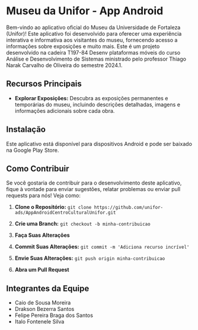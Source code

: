 # Museu da Unifor - App Android

Bem-vindo ao aplicativo oficial do Museu da Universidade de Fortaleza (Unifor)! Este aplicativo foi desenvolvido para oferecer uma experiência interativa e informativa aos visitantes do museu, fornecendo acesso a informações sobre exposições e muito mais.
Este é um projeto desenvolvido na cadeira T197-84 Desenv plataformas móveis do curso Análise e Desenvolvimento de Sistemas ministrado pelo professor Thiago Narak Carvalho de Oliveira do semestre 2024.1.

## Recursos Principais

- **Explorar Exposições:** Descubra as exposições permanentes e temporárias do museu, incluindo descrições detalhadas, imagens e informações adicionais sobre cada obra.

## Instalação

Este aplicativo está disponível para dispositivos Android e pode ser baixado na Google Play Store.

## Como Contribuir

Se você gostaria de contribuir para o desenvolvimento deste aplicativo, fique à vontade para enviar sugestões, relatar problemas ou enviar pull requests para nós! Veja como:

1. **Clone o Repositório:** `git clone https://github.com/unifor-ads/AppAndroidCentroCulturalUnifor.git`
   
2. **Crie uma Branch:** `git checkout -b minha-contribuicao`
   
3. **Faça Suas Alterações**
   
4. **Commit Suas Alterações:** `git commit -m 'Adiciona recurso incrível'`
   
5. **Envie Suas Alterações:** `git push origin minha-contribuicao`
   
6. **Abra um Pull Request**

## Integrantes da Equipe

- Caio de Sousa Moreira
- Drakson Bezerra Santos
- Felipe Pereira Braga dos Santos
- Italo Fontenele Silva
